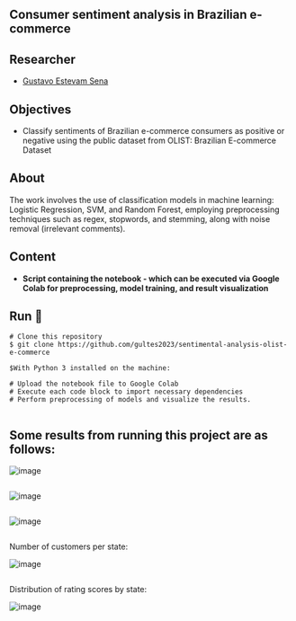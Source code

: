 ## Consumer sentiment analysis in Brazilian e-commerce

## Researcher
-  [Gustavo Estevam Sena](https://github.com/Gultes)

## Objectives
- Classify sentiments of Brazilian e-commerce consumers as positive or negative using the public dataset from OLIST: Brazilian E-commerce Dataset

## About
The work involves the use of classification models in machine learning: Logistic Regression, SVM, and Random Forest, employing preprocessing techniques such as regex, stopwords, and stemming, along with noise removal (irrelevant comments).

## Content

- **Script containing the notebook - which can be executed via Google Colab for preprocessing, model training, and result visualization**

## Run 🏃‍

```
# Clone this repository
$ git clone https://github.com/gultes2023/sentimental-analysis-olist-e-commerce

$With Python 3 installed on the machine:

# Upload the notebook file to Google Colab
# Execute each code block to import necessary dependencies
# Perform preprocessing of models and visualize the results.


````
## Some results from running this project are as follows:

![image](https://github.com/gultes2023/sentimental-analysis-olist-e-commerce/assets/131166618/06b97dbc-683e-4cac-83aa-6e0e9eada33c)

````

````
![image](https://github.com/gultes2023/sentimental-analysis-olist-e-commerce/assets/131166618/729f0625-6209-45fd-894a-44aec536e608)

````

````
![image](https://github.com/gultes2023/sentimental-analysis-olist-e-commerce/assets/131166618/a70d1965-0b39-43ec-9cae-ed73d7045643)

````

````
Number of customers per state:

![image](https://github.com/gultes2023/sentimental-analysis-olist-e-commerce/assets/131166618/a644649d-5ac5-4f02-9558-9e64bdab8536)


````

````
Distribution of rating scores by state:

![image](https://github.com/gultes2023/sentimental-analysis-olist-e-commerce/assets/131166618/ad61950c-731b-4918-8978-287eab063cc8)

````





